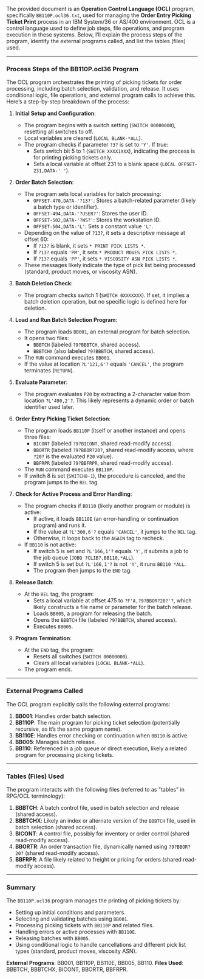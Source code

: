 The provided document is an **Operation Control Language (OCL)** program, specifically `BB110P.ocl36.txt`, used for managing the **Order Entry Picking Ticket Print** process in an IBM System/36 or AS/400 environment. OCL is a control language used to define job steps, file operations, and program execution in these systems. Below, I’ll explain the process steps of the program, identify the external programs called, and list the tables (files) used.

---

### Process Steps of the BB110P.ocl36 Program

The OCL program orchestrates the printing of picking tickets for order processing, including batch selection, validation, and release. It uses conditional logic, file operations, and external program calls to achieve this. Here’s a step-by-step breakdown of the process:

1. **Initial Setup and Configuration**:
   - The program begins with a switch setting (`SWITCH 00000000`), resetting all switches to off.
   - Local variables are cleared (`LOCAL BLANK-*ALL`).
   - The program checks if parameter `?3?` is set to `'Y'`. If true:
     - Sets switch bit 5 to 1 (`SWITCH XXXX1XXX`), indicating the process is for printing picking tickets only.
     - Sets a local variable at offset 231 to a blank space (`LOCAL OFFSET-231,DATA-' '`).

2. **Order Batch Selection**:
   - The program sets local variables for batch processing:
     - `OFFSET-470,DATA-'?13?'`: Stores a batch-related parameter (likely a batch type or identifier).
     - `OFFSET-494,DATA-'?USER?'`: Stores the user ID.
     - `OFFSET-502,DATA-'?WS?'`: Stores the workstation ID.
     - `OFFSET-504,DATA-'L'`: Sets a constant value `'L'`.
   - Depending on the value of `?13?`, it sets a descriptive message at offset 60:
     - If `?13?` is blank, it sets `* PRINT PICK LISTS *`.
     - If `?13?` equals `'PM'`, it sets `* PRODUCT MOVES PICK LISTS *`.
     - If `?13?` equals `'PP'`, it sets `* VISCOSITY ASN PICK LISTS *`.
   - These messages likely indicate the type of pick list being processed (standard, product moves, or viscosity ASN).

3. **Batch Deletion Check**:
   - The program checks switch 1 (`SWITCH 0XXXXXXX`). If set, it implies a batch deletion operation, but no specific logic is defined here for deletion.

4. **Load and Run Batch Selection Program**:
   - The program loads `BB001`, an external program for batch selection.
   - It opens two files:
     - `BBBTCH` (labeled `?9?BBBTCH`, shared access).
     - `BBBTCHX` (also labeled `?9?BBBTCH`, shared access).
   - The `RUN` command executes `BB001`.
   - If the value at location `?L'121,6'?` equals `'CANCEL'`, the program terminates (`RETURN`).

5. **Evaluate Parameter**:
   - The program evaluates `P20` by extracting a 2-character value from location `?L'490,2'?`. This likely represents a dynamic order or batch identifier used later.

6. **Order Entry Picking Ticket Selection**:
   - The program loads `BB110P` (itself or another instance) and opens three files:
     - `BICONT` (labeled `?9?BICONT`, shared read-modify access).
     - `BBORTR` (labeled `?9?BBOR?20?`, shared read-modify access, where `?20?` is the evaluated `P20` value).
     - `BBFRPR` (labeled `?9?BBFRPR`, shared read-modify access).
   - The `RUN` command executes `BB110P`.
   - If switch 8 is set (`SWITCH8-1`), the procedure is canceled, and the program jumps to the `REL` tag.

7. **Check for Active Process and Error Handling**:
   - The program checks if `BB110` (likely another program or module) is active:
     - If active, it loads `BB110E` (an error-handling or continuation program) and runs it.
     - If the value at `?L'300,6'?` equals `'CANCEL'`, it jumps to the `REL` tag.
     - Otherwise, it loops back to the `AGAIN` tag to recheck.
   - If `BB110` is not active:
     - If switch 5 is set and `?L'166,1'?` equals `'Y'`, it submits a job to the job queue (`JOBQ ?CLIB?,BB110,*ALL`).
     - If switch 5 is set but `?L'166,1'?` is not `'Y'`, it runs `BB110 *ALL`.
     - The program then jumps to the `END` tag.

8. **Release Batch**:
   - At the `REL` tag, the program:
     - Sets a local variable at offset 475 to `?F'A,?9?BBOR?20?'?`, which likely constructs a file name or parameter for the batch release.
     - Loads `BB005`, a program for releasing the batch.
     - Opens the `BBBTCH` file (labeled `?9?BBBTCH`, shared access).
     - Executes `BB005`.

9. **Program Termination**:
   - At the `END` tag, the program:
     - Resets all switches (`SWITCH 00000000`).
     - Clears all local variables (`LOCAL BLANK-*ALL`).
   - The program ends.

---

### External Programs Called

The OCL program explicitly calls the following external programs:
1. **BB001**: Handles order batch selection.
2. **BB110P**: The main program for picking ticket selection (potentially recursive, as it’s the same program name).
3. **BB110E**: Handles error checking or continuation when `BB110` is active.
4. **BB005**: Manages batch release.
5. **BB110**: Referenced in a job queue or direct execution, likely a related program for processing picking tickets.

---

### Tables (Files) Used

The program interacts with the following files (referred to as "tables" in RPG/OCL terminology):
1. **BBBTCH**: A batch control file, used in batch selection and release (shared access).
2. **BBBTCHX**: Likely an index or alternate version of the `BBBTCH` file, used in batch selection (shared access).
3. **BICONT**: A control file, possibly for inventory or order control (shared read-modify access).
4. **BBORTR**: An order transaction file, dynamically named using `?9?BBOR?20?` (shared read-modify access).
5. **BBFRPR**: A file likely related to freight or pricing for orders (shared read-modify access).

---

### Summary

The `BB110P.ocl36` program manages the printing of picking tickets by:
- Setting up initial conditions and parameters.
- Selecting and validating batches using `BB001`.
- Processing picking tickets with `BB110P` and related files.
- Handling errors or active processes with `BB110E`.
- Releasing batches with `BB005`.
- Using conditional logic to handle cancellations and different pick list types (standard, product moves, viscosity ASN).

**External Programs**: BB001, BB110P, BB110E, BB005, BB110.
**Files Used**: BBBTCH, BBBTCHX, BICONT, BBORTR, BBFRPR.